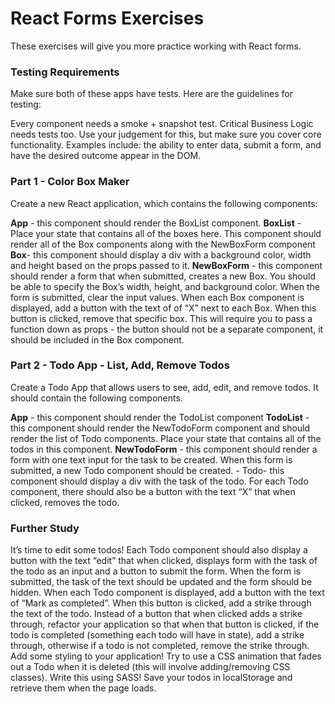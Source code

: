 # React Forms Exercises
These exercises will give you more practice working with React forms.

### Testing Requirements
Make sure both of these apps have tests. Here are the guidelines for testing:

Every component needs a smoke + snapshot test.
Critical Business Logic needs tests too. Use your judgement for this, but make sure you cover core functionality. Examples include: the ability to enter data, submit a form, and have the desired outcome appear in the DOM.
### Part 1 - Color Box Maker
Create a new React application, which contains the following components:

**App** - this component should render the BoxList component.
**BoxList** - Place your state that contains all of the boxes here. This component should render all of the Box components along with the NewBoxForm component
**Box**- this component should display a div with a background color, width and height based on the props passed to it.
**NewBoxForm** - this component should render a form that when submitted, creates a new Box. You should be able to specify the Box’s width, height, and background color. When the form is submitted, clear the input values.
When each Box component is displayed, add a button with the text of of “X” next to each Box. When this button is clicked, remove that specific box. This will require you to pass a function down as props - the button should not be a separate component, it should be included in the Box component.
### Part 2 - Todo App - List, Add, Remove Todos
Create a Todo App that allows users to see, add, edit, and remove todos. It should contain the following components.

**App** - this component should render the TodoList component
**TodoList** - this component should render the NewTodoForm component and should render the list of Todo components. Place your state that contains all of the todos in this component.
**NewTodoForm** - this component should render a form with one text input for the task to be created. When this form is submitted, a new Todo component should be created. - Todo- this component should display a div with the task of the todo.
For each Todo component, there should also be a button with the text “X” that when clicked, removes the todo.
### Further Study
It’s time to edit some todos! Each Todo component should also display a button with the text “edit” that when clicked, displays form with the task of the todo as an input and a button to submit the form. When the form is submitted, the task of the text should be updated and the form should be hidden.
When each Todo component is displayed, add a button with the text of “Mark as completed”. When this button is clicked, add a strike through the text of the todo.
Instead of a button that when clicked adds a strike through, refactor your application so that when that button is clicked, if the todo is completed (something each todo will have in state), add a strike through, otherwise if a todo is not completed, remove the strike through.
Add some styling to your application! Try to use a CSS animation that fades out a Todo when it is deleted (this will involve adding/removing CSS classes). Write this using SASS!
Save your todos in localStorage and retrieve them when the page loads.